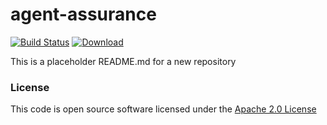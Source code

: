 # agent-assurance

[![Build Status](https://travis-ci.org/hmrc/agent-assurance.svg)](https://travis-ci.org/hmrc/agent-assurance) [ ![Download](https://api.bintray.com/packages/hmrc/releases/agent-assurance/images/download.svg) ](https://bintray.com/hmrc/releases/agent-assurance/_latestVersion)

This is a placeholder README.md for a new repository

### License

This code is open source software licensed under the [Apache 2.0 License]("http://www.apache.org/licenses/LICENSE-2.0.html")